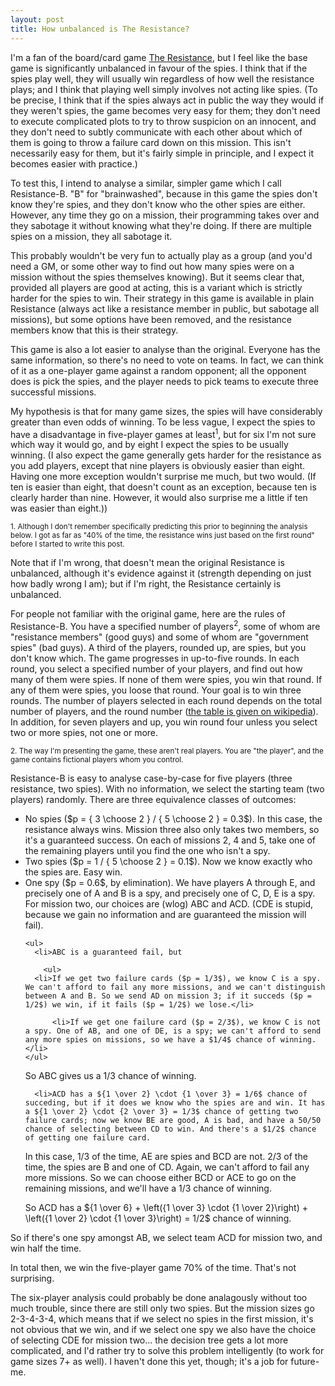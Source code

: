 ```yaml
---
layout: post
title: How unbalanced is The Resistance?
---
```

I'm a fan of the board/card game [The Resistance](http://en.wikipedia.org/wiki/The_Resistance_%28game%29), but I feel like the base game is significantly unbalanced in favour of the spies. I think that if the spies play well, they will usually win regardless of how well the resistance plays; and I think that playing well simply involves not acting like spies. (To be precise, I think that if the spies always act in public the way they would if they weren't spies, the game becomes very easy for them; they don't need to execute complicated plots to try to throw suspicion on an innocent, and they don't need to subtly communicate with each other about which of them is going to throw a failure card down on this mission. This isn't necessarily easy for them, but it's fairly simple in principle, and I expect it becomes easier with practice.)

To test this, I intend to analyse a similar, simpler game which I call Resistance-B. "B" for "brainwashed", because in this game the spies don't know they're spies, and they don't know who the other spies are either. However, any time they go on a mission, their programming takes over and they sabotage it without knowing what they're doing. If there are multiple spies on a mission, they all sabotage it.

This probably wouldn't be very fun to actually play as a group (and you'd need a GM, or some other way to find out how many spies were on a mission without the spies themselves knowing). But it seems clear that, provided all players are good at acting, this is a variant which is strictly harder for the spies to win. Their strategy in this game is available in plain Resistance (always act like a resistance member in public, but sabotage all missions), but some options have been removed, and the resistance members know that this is their strategy.

This game is also a lot easier to analyse than the original. Everyone has the same information, so there's no need to vote on teams. In fact, we can think of it as a one-player game against a random opponent; all the opponent does is pick the spies, and the player needs to pick teams to execute three successful missions.

My hypothesis is that for many game sizes, the spies will have considerably greater than even odds of winning. To be less vague, I expect the spies to have a disadvantage in five-player games at least<sup>1</sup>, but for six I'm not sure which way it would go, and by eight I expect the spies to be usually winning. (I also expect the game generally gets harder for the resistance as you add players, except that nine players is obviously easier than eight. Having one more exception wouldn't surprise me much, but two would. (If ten is easier than eight, that doesn't count as an exception, because ten is clearly harder than nine. However, it would also surprise me a little if ten was easier than eight.))

<small>1. Although I don't remember specifically predicting this prior to beginning the analysis below. I got as far as "40% of the time, the resistance wins just based on the first round" before I started to write this post.</small>

Note that if I'm wrong, that doesn't mean the original Resistance is unbalanced, although it's evidence against it (strength depending on just how badly wrong I am); but if I'm right, the Resistance certainly is unbalanced.

For people not familiar with the original game, here are the rules of Resistance-B. You have a specified number of players<sup>2</sup>, some of whom are "resistance members" (good guys) and some of whom are "government spies" (bad guys). A third of the players, rounded up, are spies, but you don't know which. The game progresses in up-to-five rounds. In each round, you select a specified number of your players, and find out how many of them were spies. If none of them were spies, you win that round. If any of them were spies, you loose that round. Your goal is to win three rounds. The number of players selected in each round depends on the total number of players, and the round number ([the table is given on wikipedia](http://en.wikipedia.org/wiki/The_Resistance_%28game%29#Rounds)). In addition, for seven players and up, you win round four unless you select two or more spies, not one or more.

<small>2. The way I'm presenting the game, these aren't real players. You are "the player", and the game contains fictional players whom you control.</small>

Resistance-B is easy to analyse case-by-case for five players (three resistance, two spies). With no information, we select the starting team (two players) randomly. There are three equivalence classes of outcomes:

<ul>
  <li>No spies ($p = { 3 \choose 2 } / { 5 \choose 2 } = 0.3$). In this case, the resistance always wins. Mission three also only takes two members, so it's a guaranteed success. On each of missions 2, 4 and 5, take one of the remaining players until you find the one who isn't a spy.</li>

  <li>Two spies ($p = 1 / { 5 \choose 2 } = 0.1$). Now we know exactly who the spies are. Easy win.</li>

  <li>One spy ($p = 0.6$, by elimination). We have players A through E, and precisely one of A and B is a spy, and precisely one of C, D, E is a spy. For mission two, our choices are (wlog) ABC and ACD. (CDE is stupid, because we gain no information and are guaranteed the mission will fail).

    <ul>
      <li>ABC is a guaranteed fail, but

        <ul>
	  <li>If we get two failure cards ($p = 1/3$), we know C is a spy. We can't afford to fail any more missions, and we can't distinguish between A and B. So we send AD on mission 3; if it succeds ($p = 1/2$) we win, if it fails ($p = 1/2$) we lose.</li>

          <li>If we get one failure card ($p = 2/3$), we know C is not a spy. One of AB, and one of DE, is a spy; we can't afford to send any more spies on missions, so we have a $1/4$ chance of winning.</li>
	</ul>

So ABC gives us a $1/3$ chance of winning.</li>

      <li>ACD has a ${1 \over 2} \cdot {1 \over 3} = 1/6$ chance of succeding, but if it does we know who the spies are and win. It has a ${1 \over 2} \cdot {2 \over 3} = 1/3$ chance of getting two failure cards; now we know BE are good, A is bad, and have a 50/50 chance of selecting between CD to win. And there's a $1/2$ chance of getting one failure card.

In this case, $1/3$ of the time, AE are spies and BCD are not. $2/3$ of the time, the spies are B and one of CD. Again, we can't afford to fail any more missions. So we can choose either BCD or ACE to go on the remaining missions, and we'll have a $1/3$ chance of winning.

So ACD has a ${1 \over 6} + \left({1 \over 3} \cdot {1 \over 2}\right) + \left({1 \over 2} \cdot {1 \over 3}\right) = 1/2$ chance of winning.</li>
    </ul>

So if there's one spy amongst AB, we select team ACD for mission two, and win half the time.</li>
</ul>

In total then, we win the five-player game 70% of the time. That's not surprising.

The six-player analysis could probably be done analagously without too much trouble, since there are still only two spies. But the mission sizes go 2-3-4-3-4, which means that if we select no spies in the first mission, it's not obvious that we win, and if we select one spy we also have the choice of selecting CDE for mission two... the decision tree gets a lot more complicated, and I'd rather try to solve this problem intelligently (to work for game sizes 7+ as well). I haven't done this yet, though; it's a job for future-me.
